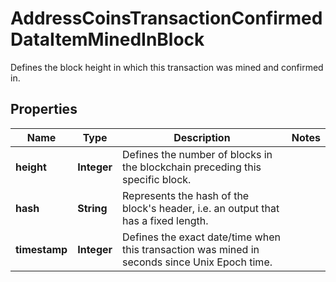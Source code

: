 

# AddressCoinsTransactionConfirmedDataItemMinedInBlock

Defines the block height in which this transaction was mined and confirmed in.

## Properties

Name | Type | Description | Notes
------------ | ------------- | ------------- | -------------
**height** | **Integer** | Defines the number of blocks in the blockchain preceding this specific block. | 
**hash** | **String** | Represents the hash of the block&#39;s header, i.e. an output that has a fixed length. | 
**timestamp** | **Integer** | Defines the exact date/time when this transaction was mined in seconds since Unix Epoch time. | 



